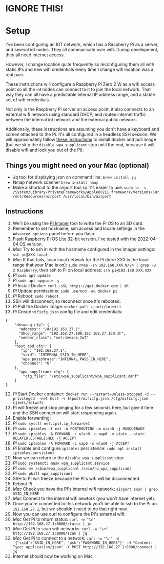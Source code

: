 # IGNORE THIS!

# Setup

I've been configuring an IOT network, which has a Raspberry Pi as a server, and several iot
nodes. They all communicate over wifi. During development, they all need internet access.

However, I change location quite frequently so reconfiguring them all with static IPs and new
wifi credentials every time I change wifi location was a real pain.

These instructions will configure a Raspberry Pi Zero 2 W as a wifi access point so all the
iot nodes can connect to it to join the local network. That way they can all have a predictable
internal IP address range, and a stable set of wifi credentials.

Not only is the Raspberry Pi server an access point, it also connects to an external wifi network
using standard DHCP, and routes internet traffic between the internal iot network and the external
public network.

Additionally, these instructions are assuming you don't have a keyboard and screen attached to
the Pi. It's all configured in a headless SSH session. We will approximately follow
[these instructions](https://imti.co/iot-wifi/) to install docker and pull image (but we skip
the `disable wpa_supplicant` step until the end, because it will disable wifi and lock you out
of the Pi):

## Things you might need on your Mac (optional)
* Jq tool for displaying json on command line: `brew install jq`
* Nmap network scanner `brew install nmap`
* Make a shortcut to the airport tool so it's easier to use: `sudo ln -s /System/Library/PrivateFrameworks/Apple80211.framework/Versions/Current/Resources/airport /usr/local/bin/airport`

## Instructions
1) We'll be using the [Pi Imager](https://www.raspberrypi.com/software/) tool to write the Pi OS to an SD card.
2) Remember to set hostname, ssh access and locale settings in the `Advanced options` panel before you flash.
3) Flash Raspberry Pi OS Lite 32-bit version. I've tested with the 2022-04-04 OS version.
4) *Mac* Try to ssh in with the hostname configured in the Imager settings: `ssh pi@XXX.local`
5) *Mac* If that fails, scan local network for the Pi (here XXX is the local range that your Mac is on): `sudo nmap -sn 192.168.XXX.0/24 | grep -B 2 Raspberry`, then ssh to Pi on local address: `ssh pi@192.168.XXX.XXX`
6) *Pi* `sudo apt update`
7) *Pi* `sudo apt upgrade -y`
8) *Pi* Install Docker: `curl -sSL https://get.docker.com | sh`
9) *Pi* Update permissions: `sudo usermod -aG docker pi`
10) *Pi* Reboot: `sudo reboot`
11) SSH will disconnect, so reconnect once it's rebooted.
12) *Pi* Pull the Docker image: `docker pull cjimti/iotwifi`
13) *Pi* Create `wificfg.json` config file and edit credentials:

```
{
    "dnsmasq_cfg": {
      "address": "/#/192.168.27.1",
      "dhcp_range": "192.168.27.100,192.168.27.150,1h",
      "vendor_class": "set:device,IoT"
    },
    "host_apd_cfg": {
       "ip": "192.168.27.1",
       "ssid": "INTERNAL_SSID_IN_HERE",
       "wpa_passphrase":"INTERNAL_PASS_IN_HERE",
       "channel": "6"
    },
      "wpa_supplicant_cfg": {
        "cfg_file": "/etc/wpa_supplicant/wpa_supplicant.conf"
    }
}
```

12) *Pi* Start Docker container: `docker run --restart=unless-stopped -d --privileged --net host -v $(pwd)/wificfg.json:/cfg/wificfg.json cjimti/iotwifi`
13) Pi will freeze and stop pinging for a few seconds here, but give it time and the SSH connection will start responding again.
14) Enable forwarding:
15) *Pi* `sudo sysctl net.ipv4.ip_forward=1`
16) *Pi* `sudo iptables -t nat -A POSTROUTING -o wlan0 -j MASQUERADE`
17) *Pi* `sudo iptables -A FORWARD -i wlan0 -o uap0 -m state --state RELATED,ESTABLISHED -j ACCEPT`
18) *Pi* `sudo iptables -A FORWARD -i uap0 -o wlan0 -j ACCEPT`
19) *Pi* Enable and configure `iptables` persistence: `sudo apt install iptables-persistent`
20) Now we can return to the `disable wpa_supplicant` step:
21) *Pi* `sudo systemctl mask wpa_supplicant.service`
22) *Pi* `sudo mv /sbin/wpa_supplicant /sbin/no_wpa_supplicant`
23) *Pi* `sudo pkill wpa_supplicant`
24) SSH to Pi will freeze because the Pi's wifi will be disconnected.
25) Reboot Pi
26) *Mac* Check you have the Pi's internal wifi network: `airport scan | grep SSID_IN_HERE`
27) *Mac* Connect to the internal wifi newtork (you won't have internet yet).
28) Once you're connected to this network you'll be able to ssh to the Pi on `192.168.27.1`, but we shouldn't need to do that right now.
29) Now you can use curl to configure the Pi's external wifi:
30) *Mac* Get Pi to return status: `curl -w "\n" http://192.168.27.1:8080/status | jq`
31) *Mac* Get Pi to scan wifi networks: `curl -w "\n" http://192.168.27.1:8080/scan | jq`
32) *Mac* Get Pi to connect to a network: `curl -w "\n" -d '{"ssid":"SSID_IN_HERE", "psk":"PASSWORD_IN_HERE"}' -H "Content-Type: application/json" -X POST http://192.168.27.1:8080/connect | jq`
33) Internet should now be working on Mac
